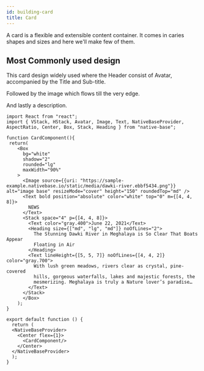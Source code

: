 ```yaml
---
id: building-card
title: Card
---
```


A card is a flexible and extensible content container. It comes in caries shapes and sizes and here we'll make few of them.

## Most Commonly used design

This card design widely used where the Header consist of Avatar, accompanied by the Title and Sub-title.

Followed by the image which flows till the very edge.

And lastly a description.

```SnackPlayer name=Card
import React from "react";
import { VStack, HStack, Avatar, Image, Text, NativeBaseProvider,
AspectRatio, Center, Box, Stack, Heading } from "native-base";

function CardComponent(){
 return(
    <Box
      bg="white"
      shadow="2"
      rounded="lg"
      maxWidth="90%"
    >
      <Image source={{uri: "https://sample-example.nativebase.io/static/media/dawki-river.ebbf5434.png"}} alt="image base" resizeMode="cover" height="150" roundedTop="md" />
      <Text bold position="absolute" color="white" top="0" m={[4, 4, 8]}>
        NEWS
      </Text>
      <Stack space="4" p={[4, 4, 8]}>
        <Text color="gray.400">June 22, 2021</Text>
        <Heading size={["md", "lg", "md"]} noOfLines="2">
          The Stunning Dawki River in Meghalaya is So Clear That Boats Appear
          Floating in Air
        </Heading>
        <Text lineHeight={[5, 5, 7]} noOfLines={[4, 4, 2]} color="gray.700">
          With lush green meadows, rivers clear as crystal, pine-covered
          hills, gorgeous waterfalls, lakes and majestic forests, the
          mesmerizing. Meghalaya is truly a Nature lover’s paradise…
        </Text>
      </Stack>
      </Box>
    );
}

export default function () {
  return (
  <NativeBaseProvider>
    <Center flex={1}>
      <CardComponent/>
    </Center>
  </NativeBaseProvider>
  );
}
```
